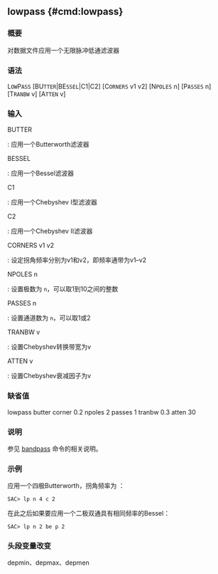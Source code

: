 ## lowpass {#cmd:lowpass}

### 概要

对数据文件应用一个无限脉冲低通滤波器

### 语法

L`OW`P`ASS` \[BU`TTER`|BE`SSEL`|C1|C2\] \[C`ORNERS` v1 v2\] \[N`POLES`
n\] \[P`ASSES` n\] \[T`RANBW` v\] \[A`TTEN` v\]

### 输入

BUTTER

:   应用一个Butterworth滤波器

BESSEL

:   应用一个Bessel滤波器

C1

:   应用一个Chebyshev I型滤波器

C2

:   应用一个Chebyshev II滤波器

CORNERS v1 v2

:   设定拐角频率分别为v1和v2，即频率通带为v1–v2

NPOLES n

:   设置极数为 `n`，可以取1到10之间的整数

PASSES n

:   设置通道数为 `n`，可以取1或2

TRANBW v

:   设置Chebyshev转换带宽为v

ATTEN v

:   设置Chebyshev衰减因子为v

### 缺省值

lowpass butter corner 0.2 npoles 2 passes 1 tranbw 0.3 atten 30

### 说明

参见 [bandpass](/commands/bandpass.md) 命令的相关说明。

### 示例

应用一个四极Butterworth，拐角频率为 ：

``` {.bash}
SAC> lp n 4 c 2
```

在此之后如果要应用一个二极双通具有相同频率的Bessel：

``` {.bash}
SAC> lp n 2 be p 2
```

### 头段变量改变

depmin、depmax、depmen

